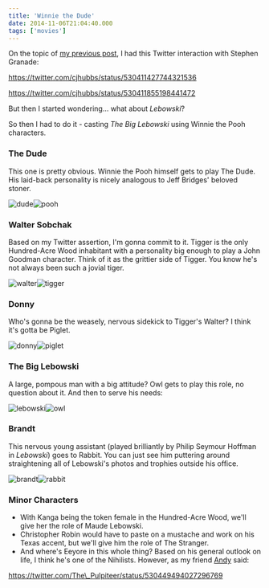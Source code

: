 ```yaml
---
title: 'Winnie the Dude'
date: 2014-11-06T21:04:40.000
tags: ['movies']
---
```


On the topic of [my previous post](/14/11/o-bother-where-art-thou/), I had this Twitter interaction with Stephen Granade:

https://twitter.com/cjhubbs/status/530411427744321536

https://twitter.com/cjhubbs/status/530411855198441472

But then I started wondering... what about _Lebowski_?

So then I had to do it - casting _The Big Lebowski_ using Winnie the Pooh characters.

### The Dude

This one is pretty obvious. Winnie the Pooh himself gets to play The Dude. His laid-back personality is nicely analogous to Jeff Bridges' beloved stoner.

![dude](http://chrishubbs.com/wordpress/wp-content/uploads/2014/11/dude.jpg)![pooh](http://chrishubbs.com/wordpress/wp-content/uploads/2014/11/pooh.jpg)

### Walter Sobchak

Based on my Twitter assertion, I'm gonna commit to it. Tigger is the only Hundred-Acre Wood inhabitant with a personality big enough to play a John Goodman character. Think of it as the grittier side of Tigger. You know he's not always been such a jovial tiger.

![walter](http://chrishubbs.com/wordpress/wp-content/uploads/2014/11/walter1.jpg)![tigger](http://chrishubbs.com/wordpress/wp-content/uploads/2014/11/tigger1.jpg)

### Donny

Who's gonna be the weasely, nervous sidekick to Tigger's Walter? I think it's gotta be Piglet.

![donny](http://chrishubbs.com/wordpress/wp-content/uploads/2014/11/donny1.jpg)![piglet](http://chrishubbs.com/wordpress/wp-content/uploads/2014/11/piglet.jpg)

### The Big Lebowski

A large, pompous man with a big attitude? Owl gets to play this role, no question about it. And then to serve his needs:

![lebowski](http://chrishubbs.com/wordpress/wp-content/uploads/2014/11/lebowski1.jpg)![owl](http://chrishubbs.com/wordpress/wp-content/uploads/2014/11/owl.jpg)

### Brandt

This nervous young assistant (played brilliantly by Philip Seymour Hoffman in _Lebowski_) goes to Rabbit. You can just see him puttering around straightening all of Lebowski's photos and trophies outside his office.

![brandt](http://chrishubbs.com/wordpress/wp-content/uploads/2014/11/brandt.jpg)![rabbit](http://chrishubbs.com/wordpress/wp-content/uploads/2014/11/rabbit.jpg)

### Minor Characters

- With Kanga being the token female in the Hundred-Acre Wood, we'll give her the role of Maude Lebowski.
- Christopher Robin would have to paste on a mustache and work on his Texas accent, but we'll give him the role of The Stranger.
- And where's Eeyore in this whole thing? Based on his general outlook on life, I think he's one of the Nihilists. However, as my friend [Andy](https://twitter.com/The_Pulpiteer) said:

https://twitter.com/The\_Pulpiteer/status/530449494027296769
